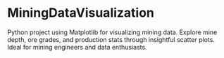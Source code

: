 # MiningDataVisualization
Python project using Matplotlib for visualizing mining data. Explore mine depth, ore grades, and production stats through insightful scatter plots. Ideal for mining engineers and data enthusiasts.
